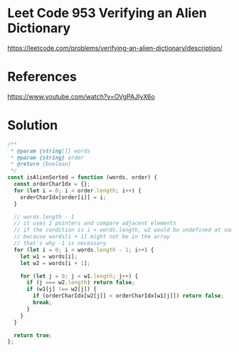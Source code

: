 # Leet Code 953 Verifying an Alien Dictionary

https://leetcode.com/problems/verifying-an-alien-dictionary/description/

# References

https://www.youtube.com/watch?v=OVgPAJIyX6o

# Solution

```javascript
/**
 * @param {string[]} words
 * @param {string} order
 * @return {boolean}
 */
const isAlienSorted = function (words, order) {
  const orderCharIdx = {};
  for (let i = 0; i < order.length; i++) {
    orderCharIdx[order[i]] = i;
  }

  // words.length - 1
  // it uses 2 pointers and compare adjacent elements
  // if the condition is i < words.length, w2 would be undefined at some point
  // because words[i + 1] might not be in the array
  // that's why -1 is necessary
  for (let i = 0; i < words.length - 1; i++) {
    let w1 = words[i];
    let w2 = words[i + 1];

    for (let j = 0; j < w1.length; j++) {
      if (j === w2.length) return false;
      if (w1[j] !== w2[j]) {
        if (orderCharIdx[w2[j]] < orderCharIdx[w1[j]]) return false;
        break;
      }
    }
  }

  return true;
};
```
